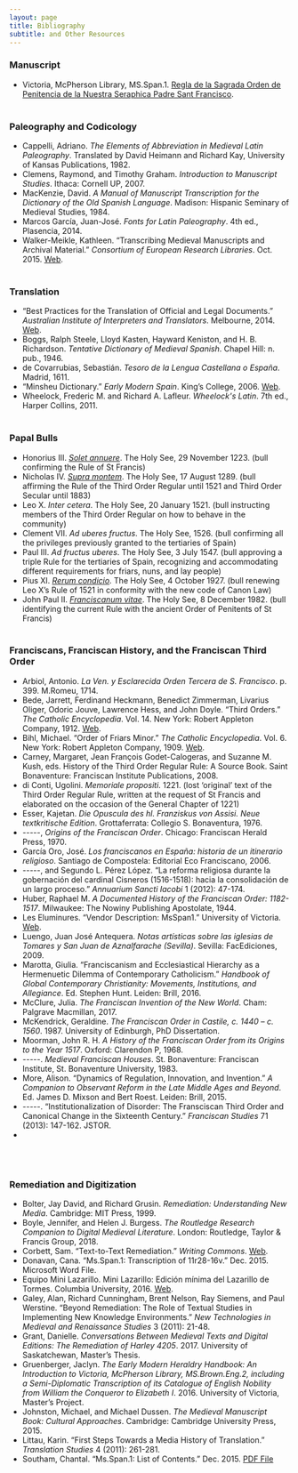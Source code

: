 ```yaml
---
layout: page
title: Bibliography
subtitle: and Other Resources
---
```


### Manuscript

- Victoria, McPherson Library, MS.Span.1. [Regla de la Sagrada Orden de Penitencia de la Nuestra Seraphica Padre Sant Francisco](http://contentdm.library.uvic.ca/cdm/ref/collection/collection15/id/2403).
<br><br>

### Paleography and Codicology

- Cappelli, Adriano. _The Elements of Abbreviation in Medieval Latin Paleography_. Translated by David Heimann and Richard Kay, University of Kansas Publications, 1982.
- Clemens, Raymond, and Timothy Graham. _Introduction to Manuscript Studies_. Ithaca: Cornell UP, 2007.
- MacKenzie, David. _A Manual of Manuscript Transcription for the Dictionary of the Old Spanish Language_. Madison: Hispanic Seminary of Medieval Studies, 1984.
- Marcos García, Juan-José. _Fonts for Latin Paleography_. 4th ed., Plasencia, 2014.
- Walker-Meikle, Kathleen. “Transcribing Medieval Manuscripts and Archival Material.” _Consortium of European Research Libraries_. Oct. 2015. [Web](https://www.cerl.org/resources/links_to_other_resources/tools_decribing_mss_and_archival_materials).
<br><br>

### Translation

- “Best Practices for the Translation of Official and Legal Documents.” _Australian Institute of Interpreters and Translators_. Melbourne, 2014. [Web](https://ausit.org/AUSIT/Documents/Best_Practices_2014.pdf).
- Boggs, Ralph Steele, Lloyd Kasten, Hayward Keniston, and H. B. Richardson. _Tentative Dictionary of Medieval Spanish_. Chapel Hill: n. pub., 1946.
- de Covarrubias, Sebastián. _Tesoro de la Lengua Castellana o España_. Madrid, 1611.
- “Minsheu Dictionary.” _Early Modern Spain_. King’s College, 2006. [Web](http://www.ems.kcl.ac.uk/content/proj/anglo/dict/pro-anglo-dict-main.html).
- Wheelock, Frederic M. and Richard A. Lafleur. _Wheelock's Latin_. 7th ed., Harper Collins, 2011.
<br><br>

### Papal Bulls

- Honorius III. [_Solet annuere_](http://www.papalencyclicals.net/hon03/regula-e.htm). The Holy See, 29 November 1223. (bull confirming the Rule of St Francis)
- Nicholas IV. [_Supra montem_](https://franciscanarchive.org/bullarium/smonteme.html). The Holy See, 17 August 1289. (bull affirming the Rule of the Third Order Regular until 1521 and Third Order Secular until 1883)
- Leo X. _Inter cetera_. The Holy See, 20 January 1521. (bull instructing members of the Third Order Regular on how to behave in the community)
- Clement VII. _Ad uberes fructus_. The Holy See, 1526. (bull confirming all the privileges previously granted to the tertiaries of Spain)
- Paul III. _Ad fructus uberes_. The Holy See, 3 July 1547. (bull approving a triple Rule for the tertiaries of Spain, recognizing and accommodating different requirements for friars, nuns, and lay people)
- Pius XI. [_Rerum condicio_](http://www.franciscan-archive.org/bullarium/rerumcoe.html). The Holy See, 4 October 1927. (bull renewing Leo X’s Rule of 1521 in conformity with the new code of Canon Law)
- John Paul II. [_Franciscanum vitae_](https://www.ifc-tor.org/en_rule.htm). The Holy See, 8 December 1982. (bull identifying the current Rule with the ancient Order of Penitents of St Francis)
<br><br>

### Franciscans, Franciscan History, and the Franciscan Third Order

- Arbiol, Antonio. _La Ven. y Esclarecida Orden Tercera de S. Francisco_. p. 399. M.Romeu, 1714.
- Bede, Jarrett, Ferdinand Heckmann, Benedict Zimmerman, Livarius Oliger, Odoric Jouve, Lawrence Hess, and John Doyle. “Third Orders.” _The Catholic Encyclopedia_. Vol. 14. New York: Robert Appleton Company, 1912. [Web](http://www.newadvent.org/cathen/14637b.htm).
- Bihl, Michael. “Order of Friars Minor.” _The Catholic Encyclopedia_. Vol. 6. New York: Robert Appleton Company, 1909. [Web](http://www.newadvent.org/cathen/06281a.htm).
- Carney, Margaret, Jean François Godet-Calogeras, and Suzanne M. Kush, eds. History of the Third Order Regular Rule: A Source Book. Saint Bonaventure: Franciscan Institute Publications, 2008.
- di Conti, Ugolini. _Memoriale propositi_. 1221. (lost ‘original’ text of the Third Order Regular Rule, written at the request of St Francis and elaborated on the occasion of the General Chapter of 1221)
- Esser, Kajetan. _Die Opuscula des hl. Franziskus von Assisi. Neue textkritische Edition_. Grottaferrata: Collegio S. Bonaventura, 1976.
- -----, _Origins of the Franciscan Order_. Chicago: Franciscan Herald Press, 1970.
- García Oro, José. _Los franciscanos en España: historia de un itinerario religioso_. Santiago de Compostela: Editorial Eco Franciscano, 2006.
- -----, and Segundo L. Pérez López. “La reforma religiosa durante la gobernación del cardinal Cisneros (1516-1518): hacia la consolidación de un largo proceso.” _Annuarium Sancti Iacobi_ 1 (2012): 47-174.
- Huber, Raphael M. _A Documented History of the Franciscan Order: 1182-1517_. Milwaukee: The Nowiny Publishing Apostolate, 1944.
- Les Eluminures. “Vendor Description: MsSpan1.” University of Victoria. [Web](https://www.uvic.ca/library/locations/home/spcoll/documents/MsSpan1.pdf).
- Luengo, Juan José Antequera. _Notas artísticas sobre las iglesias de Tomares y San Juan de Aznalfarache (Sevilla)_. Sevilla: FacEdiciones, 2009.
- Marotta, Giulia. “Franciscanism and Ecclesiastical Hierarchy as a Hermenuetic Dilemma of Contemporary Catholicism.” _Handbook of Global Contemporary Christianity: Movements, Institutions, and Allegiance_. Ed. Stephen Hunt. Leiden: Brill, 2016.
- McClure, Julia. _The Franciscan Invention of the New World_. Cham: Palgrave Macmillan, 2017.
- McKendrick, Geraldine. _The Franciscan Order in Castile, c. 1440 – c. 1560_. 1987. University of Edinburgh, PhD Dissertation.
- Moorman, John R. H. _A History of the Franciscan Order from its Origins to the Year 1517_. Oxford: Clarendon P, 1968.
- -----. _Medieval Franciscan Houses_. St. Bonaventure: Franciscan Institute, St. Bonaventure University, 1983.
- More, Alison. “Dynamics of Regulation, Innovation, and Invention.” _A Companion to Observant Reform in the Late Middle Ages and Beyond_. Ed. James D. Mixson and Bert Roest. Leiden: Brill, 2015.
- -----. “Institutionalization of Disorder: The Fransciscan Third Order and Canonical Change in the Sixteenth Century.” _Franciscan Studies_ 71 (2013): 147-162. JSTOR.
- 
<br><br>

### Remediation and Digitization

- Bolter, Jay David, and Richard Grusin. _Remediation: Understanding New Media_. Cambridge: MIT Press, 1999.
- Boyle, Jennifer, and Helen J. Burgess. _The Routledge Research Companion to Digital Medieval Literature_. London: Routledge, Taylor & Francis Group, 2018.
- Corbett, Sam. “Text-to-Text Remediation.” _Writing Commons_. [Web](https://writingcommons.org/text-to-text-remediation).
- Donavan, Cana. “Ms.Span.1: Transcription of 11r28-16v.” Dec. 2015. Microsoft Word File.
- Equipo Mini Lazarillo. Mini Lazarillo: Edición mínima del Lazarillo de Tormes. Columbia University, 2016. [Web](https://minilazarillo.github.io/).
- Galey, Alan, Richard Cunningham, Brent Nelson, Ray Siemens, and Paul Werstine. “Beyond Remediation: The Role of Textual Studies in Implementing New Knowledge Environments.” _New Technologies in Medieval and Renaissance Studies_ 3 (2011): 21-48.
- Grant, Danielle. _Conversations Between Medieval Texts and Digital Editions: The Remediation of Harley 4205_. 2017. University of Saskatchewan, Master’s Thesis.
- Gruenberger, Jaclyn. _The Early Modern Heraldry Handbook: An Introduction to Victoria, McPherson Library, MS.Brown.Eng.2, including a Semi-Diplomatic Transcription of its Catalogue of English Nobility from William the Conqueror to Elizabeth I_. 2016. University of Victoria, Master’s Project.
- Johnston, Michael, and Michael Dussen. _The Medieval Manuscript Book: Cultural Approaches_. Cambridge: Cambridge University Press, 2015.
- Littau, Karin. “First Steps Towards a Media History of Translation.” _Translation Studies_ 4 (2011): 261-281.
- Southam, Chantal. “Ms.Span.1: List of Contents.” Dec. 2015. [PDF File](https://www.uvic.ca/library/locations/home/spcoll/documents/ms-span-1_contents.pdf)

